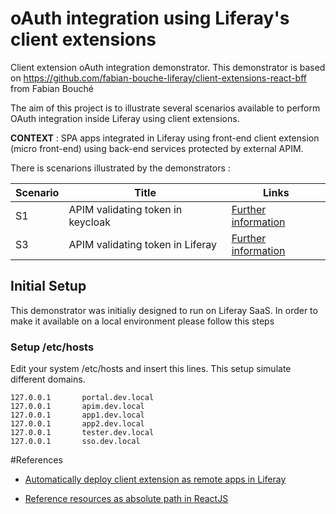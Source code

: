 # oAuth integration using Liferay's client extensions
Client extension oAuth integration demonstrator. This demonstrator is based on https://github.com/fabian-bouche-liferay/client-extensions-react-bff from Fabian Bouché

The aim of this project is to illustrate several scenarios available to perform OAuth integration inside Liferay using client extensions.

**CONTEXT** : SPA apps integrated in Liferay using front-end client extension (micro front-end) using back-end services protected by external APIM.

There is scenarions illustrated by the demonstrators :

| Scenario     | Title   | Links |
| --------     | ------- | -------                                                         |
| S1           | APIM validating token in keycloak | [Further information](./s1/README.md) |
| S3           | APIM validating token in Liferay  | [Further information](./s3/README.md) |

## Initial Setup

This demonstrator was initialiy designed to run on Liferay SaaS. In order to make it available on a local environment please follow this steps 

### Setup /etc/hosts

Edit your system /etc/hosts and insert this lines. This setup simulate different domains.

```console
127.0.0.1       portal.dev.local
127.0.0.1       apim.dev.local
127.0.0.1       app1.dev.local
127.0.0.1       app2.dev.local
127.0.0.1       tester.dev.local
127.0.0.1       sso.dev.local
```

#References

* [Automatically deploy client extension as remote apps in Liferay]( https://liferay.dev/blogs/-/blogs/-front-end-client-extension-how-to-automate-deployments-for-remote-apps-in-on-premises)

* [Reference resources as absolute path in ReactJS](https://dev.to/hidaytrahman/absolute-path-in-react-125h)
